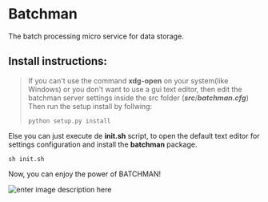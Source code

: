 Batchman
========

The batch processing micro service for data storage.

Install instructions:
---------------------
>If you can't use the command **xdg-open** on your system(like Windows) or you don't want to use a gui text editor, then edit the batchman server settings inside the src folder (***src***/***batchman.cfg***)
>Then run the setup install by follwing:
>
> `python setup.py install`

Else you can just execute de **init.sh** script, to open the default text editor for settings configuration and install the **batchman** package.

    sh init.sh

Now, you can enjoy the power of BATCHMAN!

![enter image description here](https://i.imgur.com/URf86EK.png)
